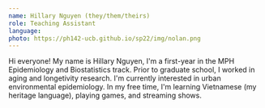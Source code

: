 ```yaml
---
name: Hillary Nguyen (they/them/theirs)
role: Teaching Assistant
language: 
photo: https://ph142-ucb.github.io/sp22/img/nolan.png
---
```


Hi everyone! My name is Hillary Nguyen, I'm a first-year in the MPH Epidemiology and Biostatistics track. Prior to graduate school, I worked in aging and longetivity research. I'm currently interested in urban environmental epidemiology. In my free time, I'm learning Vietnamese (my heritage language), playing games, and streaming shows.
